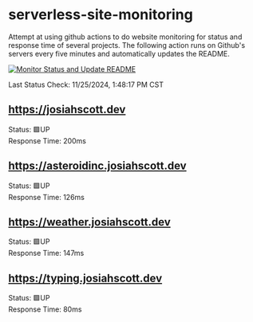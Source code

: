 # serverless-site-monitoring
Attempt at using github actions to do website monitoring for status and response time of several projects. The following action runs on Github's servers every five minutes and automatically updates the README.  

[![Monitor Status and Update README](https://github.com/JosiahSco/serverless-site-monitoring/actions/workflows/monitor.yaml/badge.svg)](https://github.com/JosiahSco/serverless-site-monitoring/actions/workflows/monitor.yaml)

Last Status Check: 11/25/2024, 1:48:17 PM CST

## https://josiahscott.dev
Status: 🟩UP  
Response Time: 200ms

## https://asteroidinc.josiahscott.dev
Status: 🟩UP  
Response Time: 126ms

## https://weather.josiahscott.dev
Status: 🟩UP  
Response Time: 147ms

## https://typing.josiahscott.dev
Status: 🟩UP  
Response Time: 80ms

